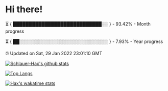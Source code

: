 # Hi there!

⏳ { ████████████████████████████░░ } - 93.42% - Month progress

⏳ { ██░░░░░░░░░░░░░░░░░░░░░░░░░░░░ } - 7.93% - Year progress

⏰ Updated on Sat, 29 Jan 2022 23:01:10 GMT


[![Schlauer-Hax's github stats](https://github-readme-stats.vercel.app/api?username=Schlauer-Hax&show_icons=true&theme=dark&count_private=true)](https://github.com/Schlauer-Hax)


[![Top Langs](https://github-readme-stats.vercel.app/api/top-langs/?username=Schlauer-Hax&layout=compact&theme=dark)](https://github.com/Schlauer-Hax?tab=repositories)


[![Hax's wakatime stats](https://github-readme-stats.vercel.app/api/wakatime?username=Hax&theme=dark)](https://wakatime.com/@Hax)

